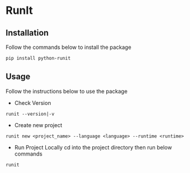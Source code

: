 # RunIt

## Installation
Follow the commands below to install the package
```shell
pip install python-runit
```

## Usage
Follow the instructions below to use the package
- Check Version
```shell
runit --version|-v
```

- Create new project
```shell
runit new <project_name> --language <language> --runtime <runtime>
```

- Run Project Locally
cd into the project directory then run below commands
```shell
runit
```
